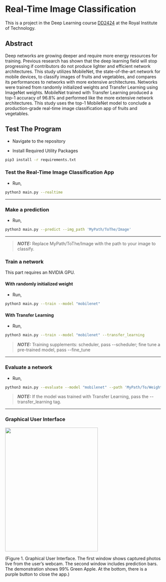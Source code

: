 # Real-Time Image Classification
 

This is a project in the Deep Learning course [DD2424](https://www.kth.se/student/kurser/kurs/DD2424?l=en) at the Royal Institute of Technology. 

## Abstract

Deep networks are growing deeper and require more energy resources for training. Previous research has shown that the deep learning field will stop progressing if contributors do not produce lighter and efficient network architectures. This study utilizes MobileNet, the state-of-the-art network for mobile devices, to classify images of fruits and vegetables, and compares its performances to networks with more extensive architectures. Networks were trained from randomly initialized weights and Transfer Learning using ImageNet weights. MobileNet trained with Transfer Learning produced a top-1 accuracy of 96.8% and performed like the more extensive network architectures. This study uses the top-1 MobileNet model to conclude a production-grade real-time image classification app of fruits and vegetables.

## Test The Program

* Navigate to the repository

* Install Required Utility Packages
```bash
pip3 install -r requirements.txt
```

### Test the Real-Time Image Classification App

* Run,

```bash
python3 main.py --realtime 
```
----
### Make a prediction

* Run,

```bash
python3 main.py --predict --img_path 'MyPath/ToThe/Image'
```
-----
> **_NOTE:_** Replace MyPath/ToThe/Image with the path to your image to classify. 

### Train a network
This part requires an NVIDIA GPU.
#### With randomly initialized weight

* Run,

```bash
python3 main.py --train --model "mobilenet" 
```
#### With Transfer Learning

* Run,

```bash
python3 main.py --train --model "mobilenet" --transfer_learning
```
> **_NOTE:_**  Training supplements: scheduler, pass --scheduler; fine tune a pre-trained model, pass --fine_tune 

----

### Evaluate a network

* Run,

```bash
python3 main.py --evaluate --model "mobilenet" --path 'MyPath/To/Weights'
```
> **_NOTE:_**  If the model was trained with Transfer Learning, pass the --transfer_learning tag.

----

### Graphical User Interface
<img src="https://i.ibb.co/McKnL80/GUI.png" width="300" height="400">

(Figure 1. Graphical User Interface. The first window shows captured photos live from the user’s webcam. The second window includes prediction bars. The demonstration shows 99% Green Apple. At the bottom, there is a purple button to close the app.)
